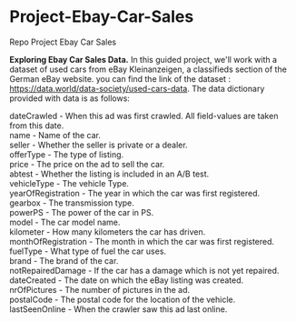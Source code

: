 # Project-Ebay-Car-Sales
Repo Project Ebay Car Sales


**Exploring Ebay Car Sales Data.**
In this guided project, we'll work with a dataset of used cars from eBay Kleinanzeigen, a classifieds section of the German eBay website. you can find the link of the dataset : https://data.world/data-society/used-cars-data. The data dictionary provided with data is as follows:

dateCrawled - When this ad was first crawled. All field-values are taken from this date.<br>
name - Name of the car.<br>
seller - Whether the seller is private or a dealer.<br>
offerType - The type of listing.<br>
price - The price on the ad to sell the car.<br>
abtest - Whether the listing is included in an A/B test.<br>
vehicleType - The vehicle Type.<br>
yearOfRegistration - The year in which the car was first registered.<br>
gearbox - The transmission type.<br>
powerPS - The power of the car in PS.<br>
model - The car model name.<br>
kilometer - How many kilometers the car has driven.<br>
monthOfRegistration - The month in which the car was first registered.<br>
fuelType - What type of fuel the car uses.<br>
brand - The brand of the car.<br>
notRepairedDamage - If the car has a damage which is not yet repaired.<br>
dateCreated - The date on which the eBay listing was created.<br>
nrOfPictures - The number of pictures in the ad.<br>
postalCode - The postal code for the location of the vehicle.<br>
lastSeenOnline - When the crawler saw this ad last online.<br>

